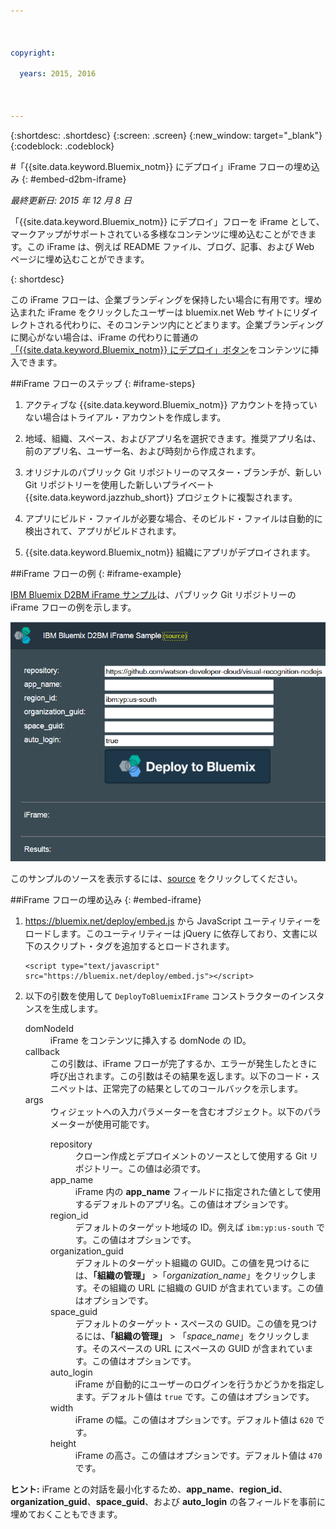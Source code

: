 ```yaml
---

 

copyright:

  years: 2015, 2016

 

---
```


{:shortdesc: .shortdesc}
{:screen: .screen}
{:new_window: target="_blank"}
{:codeblock: .codeblock}

#「{{site.data.keyword.Bluemix_notm}} にデプロイ」iFrame フローの埋め込み
{: #embed-d2bm-iframe} 

*最終更新日: 2015 年 12 月 8 日* 

「{{site.data.keyword.Bluemix_notm}} にデプロイ」フローを iFrame として、マークアップがサポートされている多様なコンテンツに埋め込むことができます。この iFrame は、例えば README ファイル、ブログ、記事、および Web ページに埋め込むことができます。 

{: shortdesc} 

この iFrame フローは、企業ブランディングを保持したい場合に有用です。埋め込まれた iFrame をクリックしたユーザーは bluemix.net Web サイトにリダイレクトされる代わりに、そのコンテンツ内にとどまります。企業ブランディングに関心がない場合は、iFrame の代わりに普通の[「{{site.data.keyword.Bluemix_notm}} にデプロイ」ボタン](../develop/deploy_button.html)をコンテンツに挿入できます。 

##iFrame フローのステップ
{: #iframe-steps} 

1. アクティブな {{site.data.keyword.Bluemix_notm}} アカウントを持っていない場合はトライアル・アカウントを作成します。 

2. 地域、組織、スペース、およびアプリ名を選択できます。推奨アプリ名は、前のアプリ名、ユーザー名、および時刻から作成されます。 

3. オリジナルのパブリック Git リポジトリーのマスター・ブランチが、新しい Git リポジトリーを使用した新しいプライベート {{site.data.keyword.jazzhub_short}} プロジェクトに複製されます。 

4. アプリにビルド・ファイルが必要な場合、そのビルド・ファイルは自動的に検出されて、アプリがビルドされます。 

5. {{site.data.keyword.Bluemix_notm}} 組織にアプリがデプロイされます。 

##iFrame フローの例
{: #iframe-example} 

<p>
<a class="xref" href="http://d2bm-iframe-sample.ng.bluemix.net/" target="_blank" title="(新しいタブまたはウィンドウで開きます)">IBM Bluemix D2BM iFrame サンプル</a>は、パブリック Git リポジトリーの iFrame フローの例を示します。<div class="image"><img class="image" src="images/d2bm_iframe_sample2.png" alt="「Bluemix にデプロイ」iFrame フローの例" /></div>
</p> 

<p>
このサンプルのソースを表示するには、<a class="xref" href="https://hub.jazz.net/project/idsorg/d2bm-iframe-sample/overview" target="_blank" title="(新しいタブまたはウィンドウで開きます)">source</a> をクリックしてください。
</p>

##iFrame フローの埋め込み
{: #embed-iframe}  

<ol>
<li><a href="https://bluemix.net/deploy/embed.js" target="_blank">https://bluemix.net/deploy/embed.js</a> から JavaScript ユーティリティーをロードします。このユーティリティーは jQuery に依存しており、文書に以下のスクリプト・タグを追加するとロードされます。
<pre class="pre">
<code>&lt;script type="text/javascript" src="https://bluemix.net/deploy/embed.js"&gt;&lt;/script&gt;</code>
</pre>
</li>
<li> 以下の引数を使用して <code>DeployToBluemixIFrame</code> コンストラクターのインスタンスを生成します。<dl class="parml">
<dt class="pt dlterm">domNodeId</dt>
<dd class="pd">iFrame をコンテンツに挿入する domNode の ID。</dd>

<dt class="pt dlterm">callback</dt>
<dd class="pd">この引数は、iFrame フローが完了するか、エラーが発生したときに呼び出されます。この引数はその結果を返します。以下のコード・スニペットは、正常完了の結果としてのコールバックを示します。</dd>

<dt class="pt dlterm">args</dt>
<dd class="pd">ウィジェットへの入力パラメーターを含むオブジェクト。以下のパラメーターが使用可能です。<dl class="parml">

<dt class="pt dlterm">repository</dt>
<dd class="pd">クローン作成とデプロイメントのソースとして使用する Git リポジトリー。この値は必須です。</dd>
	
<dt class="pt dlterm">app_name</dt>
<dd class="pd">iFrame 内の <strong>app_name</strong> フィールドに指定された値として使用するデフォルトのアプリ名。この値はオプションです。</dd>
	
    
<dt class="pt dlterm">region_id</dt>
<dd class="pd">デフォルトのターゲット地域の ID。例えば <code>ibm:yp:us-south</code> です。この値はオプションです。</dd>
	
<dt class="pt dlterm">organization_guid</dt>
<dd class="pd">デフォルトのターゲット組織の GUID。この値を見つけるには、<strong>「組織の管理」</strong> >「<i>organization_name</i>」をクリックします。その組織の URL に組織の GUID が含まれています。この値はオプションです。</dd>
	
<dt class="pt dlterm">space_guid</dt>
<dd class="pd">デフォルトのターゲット・スペースの GUID。この値を見つけるには、<strong>「組織の管理」</strong> > 「<i>space_name</i>」をクリックします。そのスペースの URL にスペースの GUID が含まれています。この値はオプションです。</dd>
	
<dt class="pt dlterm">auto_login</dt>
<dd class="pd">iFrame が自動的にユーザーのログインを行うかどうかを指定します。デフォルト値は <code>true</code> です。この値はオプションです。</dd>
	
<dt class="pt dlterm">width</dt>
<dd class="pd">iFrame の幅。この値はオプションです。デフォルト値は <code>620</code> です。</dd>
	
<dt class="pt dlterm">height</dt>
<dd class="pd">iFrame の高さ。この値はオプションです。デフォルト値は <code>470</code>です。</dd>
</dl>

</dd>
</dl>
</li>
</ol>  

**ヒント:** iFrame との対話を最小化するため、**app_name**、**region_id**、**organization_guid**、**space_guid**、および **auto_login** の各フィールドを事前に埋めておくこともできます。
